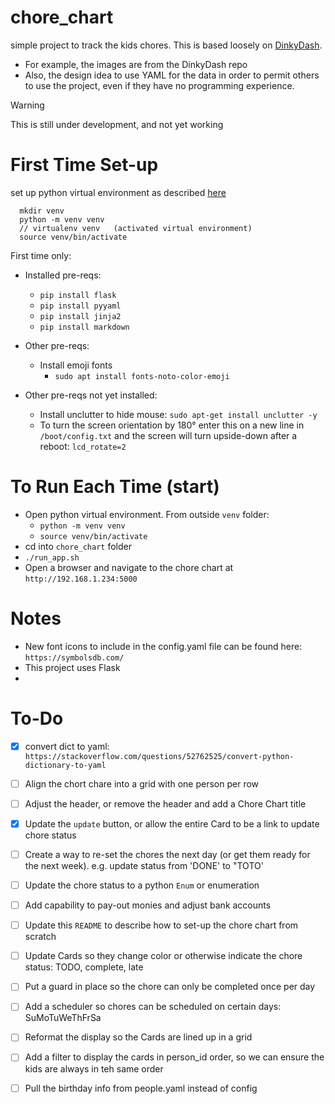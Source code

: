 # chore_chart
simple project to track the kids chores.
This is based loosely on [DinkyDash](https://github.com/caspii/dinkydash).
- For example, the images are from the DinkyDash repo
- Also, the design idea to use YAML for the data in order to permit others to use the project,
even if they have no programming experience.

>[!WARNING]
>This is still under development, and not yet working


# First Time Set-up
set up python virtual environment
as described [here](https://python.land/virtual-environments/virtualenv)
```
  mkdir venv
  python -m venv venv
  // virtualenv venv   (activated virtual environment)
  source venv/bin/activate
```

First time only:
- Installed pre-reqs:
  - `pip install flask`
  - `pip install pyyaml`
  - `pip install jinja2`
  - `pip install markdown`

- Other pre-reqs:
  - Install emoji fonts
    - `sudo apt install fonts-noto-color-emoji`

- Other pre-reqs not yet installed:
  - Install unclutter to hide mouse: `sudo apt-get install unclutter -y`
  - To turn the screen orientation by 180° enter this on a new line in `/boot/config.txt` 
and the screen will turn upside-down after a reboot: `lcd_rotate=2`

# To Run Each Time (start)
- Open python virtual environment.  From outside `venv` folder:
  - `python -m venv venv`
  - `source venv/bin/activate`
- cd into `chore_chart` folder
- `./run_app.sh` 
- Open a browser and navigate to the chore chart at `http://192.168.1.234:5000`

# Notes
- New font icons to include in the config.yaml file can be found here: `https://symbolsdb.com/`
- This project uses Flask
- 

# To-Do
- [x] convert dict to yaml: `https://stackoverflow.com/questions/52762525/convert-python-dictionary-to-yaml`
- [ ] Align the chort chare into a grid with one person per row
- [ ] Adjust the header, or remove the header and add a Chore Chart title
- [x] Update the `update` button, or allow the entire Card to be a link to update chore status
- [ ] Create a way to re-set the chores the next day (or get them ready for the next week). e.g. update status from 'DONE' to "TOTO'
- [ ] Update the chore status to a python `Enum` or enumeration
- [ ] Add capability to pay-out monies and adjust bank accounts
- [ ] Update this `README` to describe how to set-up the chore chart from scratch

- [ ] Update Cards so they change color or otherwise indicate the chore status: TODO, complete, late
- [ ] Put a guard in place so the chore can only be completed once per day
- [ ] Add a scheduler so chores can be scheduled on certain days: SuMoTuWeThFrSa
- [ ] Reformat the display so the Cards are lined up in a grid
- [ ] Add a filter to display the cards in person_id order, so we can ensure the kids are always in teh same order
- [ ] Pull the birthday info from people.yaml instead of config
